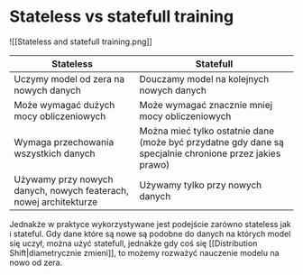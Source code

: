 # Stateless vs statefull training
![[Stateless and statefull training.png]]

| Stateless | Statefull |
| ---- | --- |
| Uczymy model od zera na nowych danych | Douczamy model na kolejnych nowych danych |
| Może wymagać dużych mocy obliczeniowych | Może wymagać znacznie mniej mocy obliczeniowych |
| Wymaga przechowania wszystkich danych | Można mieć tylko ostatnie dane (może być przydatne gdy dane są specjalnie chronione przez jakies prawo) |
|Używamy przy nowych danych, nowych featerach, nowej architekturze|Używamy tylko przy nowych danych|

Jednakże w praktyce wykorzystywane jest podejście zarówno stateless jak i stateful. Gdy dane które są nowe są podobne do danych na których model się uczył, można użyć statefull, jednakże gdy coś się [[Distribution Shift|diametrycznie zmieni]], to możemy rozważyć nauczenie modelu na nowo od zera.
